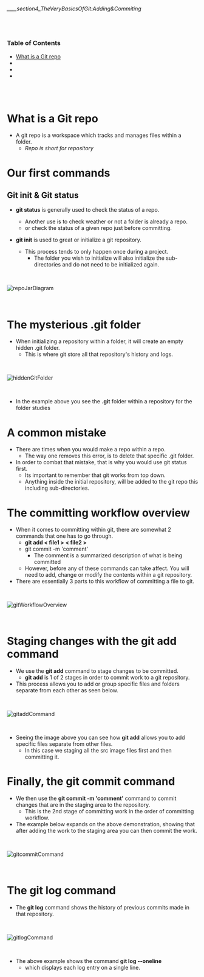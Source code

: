 ###### ____section4_TheVeryBasicsOfGit:Adding&Commiting

<br>

<!-- Table of Contents -->

### Table of Contents
- [What is a Git repo](#what-is-a-git-repo)
- [](#)
- [](#)
- [](#)

<br>
<br>

# What is a Git repo
* A git repo is a workspace which tracks and manages files within a folder.
    *  _Repo is short for repository_ 

# Our first commands
## Git init & Git status
* **git status** is generally used to check the status of a repo. 
    * Another use is to check weather or not a folder is already a repo. 
    * or check the status of a given repo just before committing.

* **git init** is used to great or initialize a git repository.
    * This process tends to only happen once during a project.
        * The folder you wish to initialize will also initialize the sub-directories and do not need to be initialized again.

<br>

![repoJarDiagram](./src/repoJarDiagram.png 'Diagram illustrating a git repository')

<br>

# The mysterious .git folder
* When initializing a repository within a folder, it will create an empty hidden .git folder. 
    * This is where git store all that repository's history and logs.

<br>

![hiddenGitFolder](./src/hiddenGitFolder.png 'Illustrating the .git folder within a git repo')

<br>

* In the example above you see the **.git** folder within a repository for the folder studies

# A common mistake
* There are times when you would make a repo within a repo.
    * The way one removes this error, is to delete that specific .git folder.
* In order to combat that mistake, that is why you would use git status first.
    * Its important to remember that git works from top down.
    * Anything inside the initial repository, will be added to the git repo this including sub-directories.

# The committing workflow overview
* When it comes to committing within git, there are somewhat 2 commands that one has to go through.
    * **git add < file1 > < file2 >**
    * git commit -m 'comment'
        * The comment is a summarized description of what is being committed
    * However, before any of these commands can take affect. You will need to add, change or modify the contents within a git repository.
* There are essentially 3 parts to this workflow of committing a file to git.

<br>

![gitWorkflowOverview](./src/gitWorkflowOverview.png 'Illustration showing the git workflow of committing a file')

<br>

# Staging changes with the git add command
* We use the **git add** command to stage changes to be committed.
    * **git add** is 1 of 2 stages in order to commit work to a git repository.
* This process allows you to add or group specific files and folders separate from each other as seen below.

 <br>

![gitaddCommand](./src/gitaddCommand.png 'Example of a git add command')

 <br>

* Seeing the image above you can see how **git add** allows you to add specific files separate from other files.
    * In this case we staging all the src image files first and then committing it.

# Finally, the git commit command
* We then use the **git commit -m 'comment'** command to commit changes that are in the staging area to the repository.
    * This is the 2nd stage of committing work in the order of committing workflow.
* The example below expands on the above demonstration, showing that after adding the work to the staging area you can then commit the work.


<br>

![gitcommitCommand](./src/gitcommitCommand.png 'Example of a git commit command')

<br>

# The git log command
* The **git log** command shows the history of previous commits made in that repository.

<br>

![gitlogCommand](./src/gitlogCommand.png 'Example of the git log command')

<br>

* The above example shows the command **git log --oneline**
    * which displays each log entry on a single line.

    